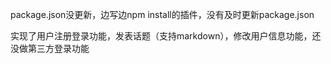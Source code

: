 package.json没更新，边写边npm install的插件，没有及时更新package.json

实现了用户注册登录功能，发表话题（支持markdown），修改用户信息功能，还没做第三方登录功能
